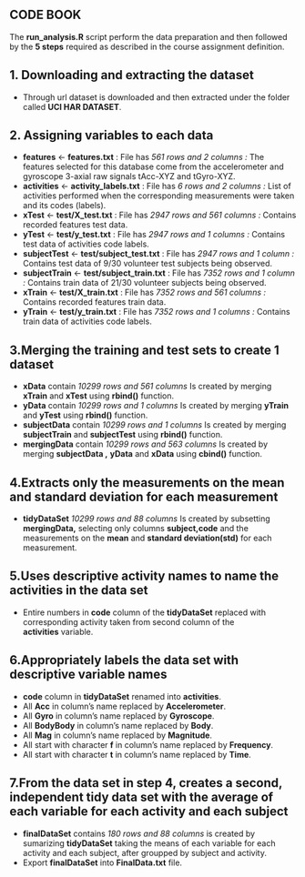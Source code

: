 ## CODE BOOK

The **run_analysis.R** script perform the data preparation and then followed by the **5 steps** required as described in the course assignment definition.

## 1. Downloading and extracting the dataset
* Through url dataset is downloaded and then extracted under the folder called **UCI HAR DATASET**.

## 2. Assigning variables to each data
* **features** <- **features.txt** : File has *561 rows and 2 columns :* The features selected for this database come from the accelerometer and gyroscope 3-axial raw signals tAcc-XYZ and tGyro-XYZ.
* **activities** <- **activity_labels.txt** : File has *6 rows and 2 columns :* List of activities performed when the corresponding measurements were taken and its codes (labels).
* **xTest** <- **test/X_test.txt** : File has *2947 rows and 561 columns :* Contains recorded features test data.
* **yTest** <- **test/y_test.txt** : File has *2947 rows and 1 columns :* Contains test data of activities code labels.
* **subjectTest** <- **test/subject_test.txt** : File has *2947 rows and 1 column :* Contains test data of 9/30 volunteer test subjects being observed.
* **subjectTrain** <- **test/subject_train.txt** : File has *7352 rows and 1 column :* Contains train data of 21/30 volunteer subjects being observed.
* **xTrain** <- **test/X_train.txt** : File has *7352 rows and 561 columns :* Contains recorded features train data.
* **yTrain** <- **test/y_train.txt** : File has *7352 rows and 1 columns :* Contains train data of activities code labels.

## 3.Merging the training and test sets to create 1 dataset
* **xData** contain *10299 rows and 561 columns* Is created by merging **xTrain** and **xTest** using **rbind()** function.
* **yData** contain *10299 rows and 1 columns* Is created by merging **yTrain** and **yTest** using **rbind()** function.
* **subjectData** contain *10299 rows and 1 columns* Is created by merging **subjectTrain** and **subjectTest** using **rbind()** function.
* **mergingData** contain *10299 rows and 563 columns* Is created by merging **subjectData ,** **yData** and **xData** using **cbind()** function.
  
## 4.Extracts only the measurements on the mean and standard deviation for each measurement
* **tidyDataSet** *10299 rows and 88 columns* Is created by subsetting **mergingData,** selecting only columns **subject,code** and the measurements on the **mean** and **standard deviation(std)** for each measurement.

## 5.Uses descriptive activity names to name the activities in the data set
* Entire numbers in **code** column of the **tidyDataSet**
replaced with corresponding activity taken from second column of the  
**activities** variable.

## 6.Appropriately labels the data set with descriptive variable names

* **code** column in **tidyDataSet** renamed into **activities**.
* All **Acc** in column’s name replaced by **Accelerometer**.
* All **Gyro** in column’s name replaced by **Gyroscope**.
* All **BodyBody** in column’s name replaced by **Body**.
* All **Mag** in column’s name replaced by **Magnitude**.
* All start with character **f** in column’s name replaced by **Frequency**.
* All start with character **t** in column’s name replaced by **Time**.

## 7.From the data set in step 4, creates a second, independent tidy data set with the average of each variable for each activity and each subject
* **finalDataSet** contains *180 rows and 88 columns* is created by sumarizing **tidyDataSet** taking the means of 
each variable for each activity and each subject, 
after groupped by subject and activity.
* Export **finalDataSet** into **FinalData.txt** file.
  